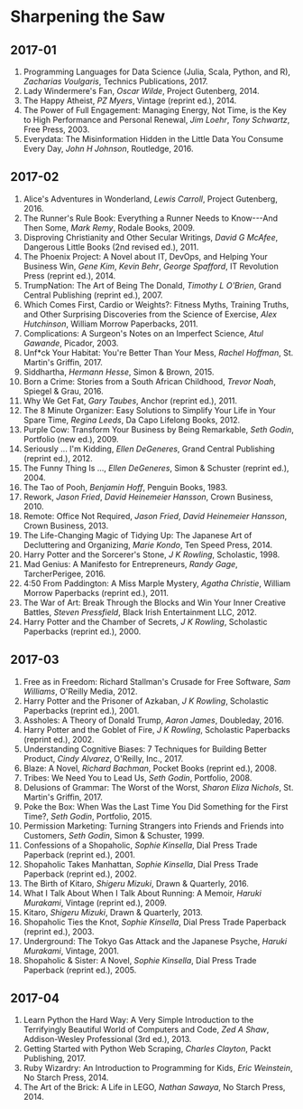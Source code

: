 # Sharpening the Saw

## 2017-01
1. Programming Languages for Data Science (Julia, Scala, Python, and R), _Zacharias Voulgaris_, Technics Publications, 2017.
1. Lady Windermere's Fan, _Oscar Wilde_, Project Gutenberg, 2014.
1. The Happy Atheist, _PZ Myers_, Vintage (reprint ed.), 2014.
1. The Power of Full Engagement: Managing Energy, Not Time, is the Key to High Performance and Personal Renewal, _Jim Loehr_, _Tony Schwartz_, Free Press, 2003.
1. Everydata: The Misinformation Hidden in the Little Data You Consume Every Day, _John H Johnson_, Routledge, 2016.

## 2017-02
1. Alice's Adventures in Wonderland, _Lewis Carroll_, Project Gutenberg, 2016.
1. The Runner's Rule Book: Everything a Runner Needs to Know---And Then Some, _Mark Remy_, Rodale Books, 2009.
1. Disproving Christianity and Other Secular Writings, _David G McAfee_, Dangerous Little Books (2nd revised ed.), 2011.
1. The Phoenix Project: A Novel about IT, DevOps, and Helping Your Business Win, _Gene Kim_, _Kevin Behr_, _George Spafford_, IT Revolution Press (reprint ed.), 2014.
1. TrumpNation: The Art of Being The Donald, _Timothy L O'Brien_, Grand Central Publishing (reprint ed.), 2007.
1. Which Comes First, Cardio or Weights?: Fitness Myths, Training Truths, and Other Surprising Discoveries from the Science of Exercise, _Alex Hutchinson_, William Morrow Paperbacks, 2011.
1. Complications: A Surgeon's Notes on an Imperfect Science, _Atul Gawande_, Picador, 2003.
1. Unf\*ck Your Habitat: You're Better Than Your Mess, _Rachel Hoffman_, St. Martin's Griffin, 2017.
1. Siddhartha, _Hermann Hesse_, Simon & Brown, 2015.
1. Born a Crime: Stories from a South African Childhood, _Trevor Noah_, Spiegel & Grau, 2016.
1. Why We Get Fat, _Gary Taubes_, Anchor (reprint ed.), 2011.
1. The 8 Minute Organizer: Easy Solutions to Simplify Your Life in Your Spare Time, _Regina Leeds_, Da Capo Lifelong Books, 2012.
1. Purple Cow: Transform Your Business by Being Remarkable, _Seth Godin_, Portfolio (new ed.), 2009.
1. Seriously ... I'm Kidding, _Ellen DeGeneres_, Grand Central Publishing (reprint ed.), 2012.
1. The Funny Thing Is ..., _Ellen DeGeneres_, Simon & Schuster (reprint ed.), 2004.
1. The Tao of Pooh, _Benjamin Hoff_, Penguin Books, 1983.
1. Rework, _Jason Fried_, _David Heinemeier Hansson_, Crown Business, 2010.
1. Remote: Office Not Required, _Jason Fried_, _David Heinemeier Hansson_, Crown Business, 2013.
1. The Life-Changing Magic of Tidying Up: The Japanese Art of Decluttering and Organizing, _Marie Kondo_, Ten Speed Press, 2014.
1. Harry Potter and the Sorcerer's Stone, _J K Rowling_, Scholastic, 1998.
1. Mad Genius: A Manifesto for Entrepreneurs, _Randy Gage_, TarcherPerigee, 2016.
1. 4:50 From Paddington: A Miss Marple Mystery, _Agatha Christie_, William Morrow Paperbacks (reprint ed.), 2011.
1. The War of Art: Break Through the Blocks and Win Your Inner Creative Battles, _Steven Pressfield_, Black Irish Entertainment LLC, 2012.
1. Harry Potter and the Chamber of Secrets, _J K Rowling_, Scholastic Paperbacks (reprint ed.), 2000.

## 2017-03
1. Free as in Freedom: Richard Stallman's Crusade for Free Software, _Sam Williams_, O'Reilly Media, 2012.
1. Harry Potter and the Prisoner of Azkaban, _J K Rowling_, Scholastic Paperbacks (reprint ed.), 2001.
1. Assholes: A Theory of Donald Trump, _Aaron James_, Doubleday, 2016.
1. Harry Potter and the Goblet of Fire, _J K Rowling_, Scholastic Paperbacks (reprint ed.), 2002.
1. Understanding Cognitive Biases: 7 Techniques for Building Better Product, _Cindy Alvarez_, O'Reilly, Inc., 2017.
1. Blaze: A Novel, _Richard Bachman_, Pocket Books (reprint ed.), 2008.
1. Tribes: We Need You to Lead Us, _Seth Godin_, Portfolio, 2008.
1. Delusions of Grammar: The Worst of the Worst, _Sharon Eliza Nichols_, St. Martin's Griffin, 2017.
1. Poke the Box: When Was the Last Time You Did Something for the First Time?, _Seth Godin_, Portfolio, 2015.
1. Permission Marketing: Turning Strangers into Friends and Friends into Customers, _Seth Godin_, Simon & Schuster, 1999.
1. Confessions of a Shopaholic, _Sophie Kinsella_, Dial Press Trade Paperback (reprint ed.), 2001.
1. Shopaholic Takes Manhattan, _Sophie Kinsella_, Dial Press Trade Paperback (reprint ed.), 2002.
1. The Birth of Kitaro, _Shigeru Mizuki_, Drawn & Quarterly, 2016.
1. What I Talk About When I Talk About Running: A Memoir, _Haruki Murakami_, Vintage (reprint ed.), 2009.
1. Kitaro, _Shigeru Mizuki_, Drawn & Quarterly, 2013.
1. Shopaholic Ties the Knot, _Sophie Kinsella_, Dial Press Trade Paperback (reprint ed.), 2003.
1. Underground: The Tokyo Gas Attack and the Japanese Psyche, _Haruki Murakami_, Vintage, 2001.
1. Shopaholic & Sister: A Novel, _Sophie Kinsella_, Dial Press Trade Paperback (reprint ed.), 2005.

## 2017-04
1. Learn Python the Hard Way: A Very Simple Introduction to the Terrifyingly Beautiful World of Computers and Code, _Zed A Shaw_, Addison-Wesley Professional (3rd ed.), 2013.
1. Getting Started with Python Web Scraping, _Charles Clayton_, Packt Publishing, 2017.
1. Ruby Wizardry: An Introduction to Programming for Kids, _Eric Weinstein_, No Starch Press, 2014.
1. The Art of the Brick: A Life in LEGO, _Nathan Sawaya_, No Starch Press, 2014.
